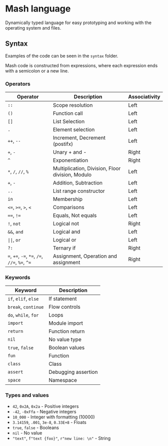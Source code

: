 # Mash language
Dynamically typed language for easy prototyping and working with the operating system and files.

## Syntax
Examples of the code can be seen in the `syntax` folder.

Mash code is constructed from expressions, where each expression ends with a semicolon or a new line.

### Operators
| **Operator**                     | **Description**                                  | **Associativity** |
|----------------------------------|--------------------------------------------------|---------------|
| `::`                             | Scope resolution                                 | Left          |
| `()`                             | Function call                                    | Left          |
| `[]`                             | List Selection                                   | Left          |
| `.`                              | Element selection                                | Left          |
| `++`, `--`                       | Increment, Decrement (postifx)                   | Left          |
| `+`, `-`                         | Unary + and -                                    | Right         |
| `^`                              | Exponentiation                                   | Right         |
| `*`, `/`, `//`, `%`              | Multiplication, Division, Floor division, Modulo | Left          |
| `+`, `-`                         | Addition, Subtraction                            | Left          |
| `..`                             | List range constructor                           | Left          |
| `in`                             | Membership                                       | Left          |
| `<=`, `>=`, `>`, `<`             | Comparisons                                      | Left          |
| `==`, `!=`                       | Equals, Not equals                               | Left          |
| `!`, `not`                       | Logical not                                      | Right         |
| `&&`, `and`                      | Logical and                                      | Left          |
| `\|\|`, `or`                     | Logical or                                       | Left          |
| `?:`                             | Ternary if                                       | Right         |
| `=`, `+=`, `-=`, `*=`, `/=`, `//=`, `%=`, `^=` | Assignment, Operation and assignment | Right       |

### Keywords
| **Keyword**          | **Description**     |
|----------------------|---------------------|
| `if`, `elif`, `else` | If statement        |
| `break`, `continue`  | Flow controls       |
| `do`, `while`, `for` | Loops               |
| `import`             | Module import       |
| `return`             | Function return     |
| `nil`                | No value type       |
| `true`, `false`      | Boolean values      |
| `fun`                | Function            |
| `class`              | Class               |
| `assert`             | Debugging assertion |
| `space`              | Namespace           |

### Types and values
* `42`, `0x2A`, `0x2a` - Positive integers
* `-42`, `-0xFfa` - Negative integers
* `10_000` - Integer with formatting (10000)
* `3.14159`, `.001`, `3e-8`, `0.33E+8` - Floats
* `true`, `false` - Booleans
* `nil` - No value
* `"text"`, `f"text {foo}"`, `r"new line: \n"` - String
